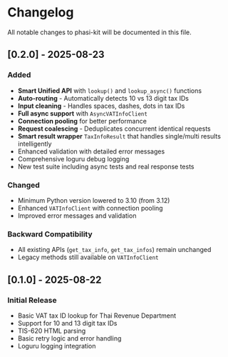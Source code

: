# Changelog

All notable changes to phasi-kit will be documented in this file.

## [0.2.0] - 2025-08-23

### Added
- **Smart Unified API** with `lookup()` and `lookup_async()` functions
- **Auto-routing** - Automatically detects 10 vs 13 digit tax IDs
- **Input cleaning** - Handles spaces, dashes, dots in tax IDs
- **Full async support** with `AsyncVATInfoClient`
- **Connection pooling** for better performance
- **Request coalescing** - Deduplicates concurrent identical requests
- **Smart result wrapper** `TaxInfoResult` that handles single/multi results intelligently
- Enhanced validation with detailed error messages
- Comprehensive loguru debug logging
- New test suite including async tests and real response tests

### Changed
- Minimum Python version lowered to 3.10 (from 3.12)
- Enhanced `VATInfoClient` with connection pooling
- Improved error messages and validation

### Backward Compatibility
- All existing APIs (`get_tax_info`, `get_tax_infos`) remain unchanged
- Legacy methods still available on `VATInfoClient`

## [0.1.0] - 2025-08-22

### Initial Release
- Basic VAT tax ID lookup for Thai Revenue Department
- Support for 10 and 13 digit tax IDs
- TIS-620 HTML parsing
- Basic retry logic and error handling
- Loguru logging integration